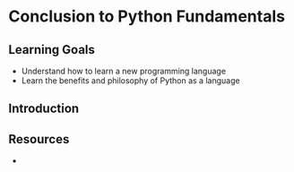 # Conclusion to Python Fundamentals

## Learning Goals

- Understand how to learn a new programming language
- Learn the benefits and philosophy of Python as a language

## Introduction

## Resources

- 
